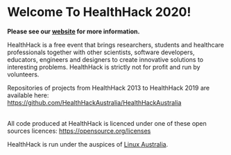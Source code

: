 # Welcome To HealthHack 2020!

**Please see our [website] for more information.**

HealthHack is a free event that brings researchers, students and healthcare professionals together with other scientists, software developers, educators, engineers and designers to create innovative solutions to interesting problems. HealthHack is strictly not for profit and run by volunteers.

Repositories of projects from HealthHack 2013 to HealthHack 2019 are available here:<br />
https://github.com/HealthHackAustralia/HealthHackAustralia
<br /><br />

All code produced at HealthHack is licenced under one of these open sources licences: https://opensource.org/licenses

HealthHack is run under the auspices of [Linux Australia][LAwebsite].

[website]: https://www.healthhack.com.au/
[LAwebsite]: https://linux.org.au/

